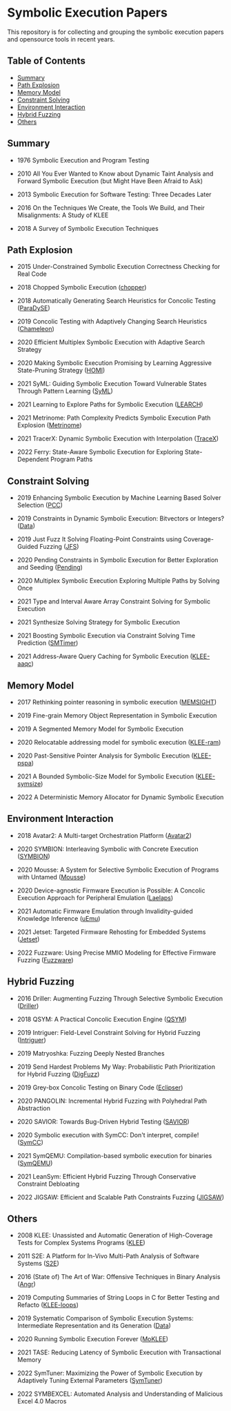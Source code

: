 # Symbolic Execution Papers

This repository is for collecting and grouping the symbolic execution papers and opensource tools in recent years.


## Table of Contents

* [Summary](#Summary)
* [Path Explosion](#Path-Explosion)
* [Memory Model](#Memory-Model) 
* [Constraint Solving](#Constraint-Solving) 
* [Environment Interaction](#Environment-Interaction)
* [Hybrid Fuzzing](#Hybrid-Fuzzing)
* [Others](#Others) 

## Summary

* 1976 Symbolic Execution and Program Testing

* 2010 All You Ever Wanted to Know about Dynamic Taint Analysis and Forward Symbolic Execution (but Might Have Been Afraid to Ask)

* 2013 Symbolic Execution for Software Testing: Three Decades Later

* 2016 On the Techniques We Create, the Tools We Build, and Their Misalignments: A Study of KLEE

* 2018 A Survey of Symbolic Execution Techniques

## Path Explosion

* 2015 Under-Constrained Symbolic Execution Correctness Checking for Real Code

* 2018 Chopped Symbolic Execution ([chopper](https://github.com/davidtr1037/chopper))

* 2018 Automatically Generating Search Heuristics for Concolic Testing ([ParaDySE](https://github.com/kupl/ParaDySE))

* 2019 Concolic Testing with Adaptively Changing Search Heuristics ([Chameleon](https://github.com/kupl/Chameleon))

* 2020 Efficient Multiplex Symbolic Execution with Adaptive Search Strategy

* 2020 Making Symbolic Execution Promising by Learning Aggressive State-Pruning Strategy ([HOMI](https://github.com/kupl/HOMI_public)) 

* 2021 SyML: Guiding Symbolic Execution Toward Vulnerable States Through Pattern Learning ([SyML](https://github.com/ucsb-seclab/syml))

* 2021 Learning to Explore Paths for Symbolic Execution ([LEARCH](https://github.com/eth-sri/learch))

* 2021 Metrinome: Path Complexity Predicts Symbolic Execution Path Explosion ([Metrinome](https://github.com/hmc-alpaqa/metrinome))

* 2021 TracerX: Dynamic Symbolic Execution with Interpolation ([TraceX](https://github.com/tracer-x/tracer-x.github.io))

* 2022 Ferry: State-Aware Symbolic Execution for Exploring State-Dependent Program Paths

## Constraint Solving

* 2019 Enhancing Symbolic Execution by Machine Learning Based Solver Selection ([PCC](https://github.com/csienslab-PCC/PathConstraintClassifier))

* 2019 Constraints in Dynamic Symbolic Execution: Bitvectors or Integers? ([Data](https://srg.doc.ic.ac.uk/projects/klee-z3-int-vs-bv/artifact.html))

* 2019 Just Fuzz It Solving Floating-Point Constraints using Coverage-Guided Fuzzing ([JFS](https://github.com/mc-imperial/jfs))

* 2020 Pending Constraints in Symbolic Execution for Better Exploration and Seeding ([Pending](https://srg.doc.ic.ac.uk/projects/pending-constraints/artifact.html))

* 2020 Multiplex Symbolic Execution Exploring Multiple Paths by Solving Once

* 2021 Type and Interval Aware Array Constraint Solving for Symbolic Execution

* 2021 Synthesize Solving Strategy for Symbolic Execution

* 2021 Boosting Symbolic Execution via Constraint Solving Time Prediction ([SMTimer](https://github.com/Artisan-Lab/SMTimer))

* 2021 Address-Aware Query Caching for Symbolic Execution ([KLEE-aaqc](https://github.com/davidtr1037/klee-aaqc))

## Memory Model

* 2017 Rethinking pointer reasoning in symbolic execution ([MEMSIGHT](https://github.com/season-lab/memsight))

* 2019 Fine-grain Memory Object Representation in Symbolic Execution 

* 2019 A Segmented Memory Model for Symbolic Execution

* 2020 Relocatable addressing model for symbolic execution ([KLEE-ram](https://www.tau.ac.il/~davivtra/projects/ram/))

* 2020 Past-Sensitive Pointer Analysis for Symbolic Execution ([KLEE-pspa](https://github.com/davidtr1037/klee-pspa))

* 2021 A Bounded Symbolic-Size Model for Symbolic Execution ([KLEE-symsize](https://github.com/davidtr1037/klee-symsize))

* 2022 A Deterministic Memory Allocator for Dynamic Symbolic Execution

## Environment Interaction

* 2018 Avatar2: A Multi-target Orchestration Platform ([Avatar2](https://github.com/avatartwo/avatar2))

* 2020 SYMBION: Interleaving Symbolic with Concrete Execution ([SYMBION](https://github.com/angr/angr))

* 2020 Mousse: A System for Selective Symbolic Execution of Programs with Untamed ([Mousse](https://github.com/trusslab/mousse))

* 2020 Device-agnostic Firmware Execution is Possible: A Concolic Execution Approach for Peripheral Emulation ([Laelaps](https://github.com/dongmu/Laelaps))

* 2021 Automatic Firmware Emulation through Invalidity-guided Knowledge Inference ([uEmu](https://github.com/MCUSec/uEmu))

* 2021 Jetset: Targeted Firmware Rehosting for Embedded Systems ([Jetset](https://github.com/aerosec/jetset/))

* 2022 Fuzzware: Using Precise MMIO Modeling for Effective Firmware Fuzzing ([Fuzzware](https://github.com/fuzzware-fuzzer/fuzzware))

## Hybrid Fuzzing

* 2016 Driller: Augmenting Fuzzing Through Selective Symbolic Execution ([Driller](https://github.com/shellphish/driller))

* 2018 QSYM: A Practical Concolic Execution Engine ([QSYM](https://github.com/sslab-gatech/qsym))

* 2019 Intriguer: Field-Level Constraint Solving for Hybrid Fuzzing ([Intriguer](https://github.com/seclab-yonsei/intriguer))

* 2019 Matryoshka: Fuzzing Deeply Nested Branches

* 2019 Send Hardest Problems My Way: Probabilistic Path Prioritization for Hybrid Fuzzing ([DigFuzz](https://github.com/shouc/digfuzz))

* 2019 Grey-box Concolic Testing on Binary Code ([Eclipser](https://github.com/SoftSec-KAIST/Eclipser))

* 2020 PANGOLIN: Incremental Hybrid Fuzzing with Polyhedral Path Abstraction

* 2020 SAVIOR: Towards Bug-Driven Hybrid Testing ([SAVIOR](https://github.com/evanmak/savior-source))

* 2020 Symbolic execution with SymCC: Don't interpret, compile! ([SymCC](https://github.com/eurecom-s3/symcc))

* 2021 SymQEMU: Compilation-based symbolic execution for binaries ([SymQEMU](https://github.com/eurecom-s3/symqemu))

* 2021 LeanSym: Efficient Hybrid Fuzzing Through Conservative Constraint Debloating

* 2022 JIGSAW: Efficient and Scalable Path Constraints Fuzzing ([JIGSAW](https://github.com/R-Fuzz/jigsaw))

## Others

* 2008 KLEE: Unassisted and Automatic Generation of High-Coverage Tests for Complex Systems Programs ([KLEE](https://github.com/klee/klee))

* 2011 S2E: A Platform for In-Vivo Multi-Path Analysis of Software Systems ([S2E](https://github.com/S2E/s2e))

* 2016 (State of) The Art of War: Offensive Techniques in Binary Analysis ([Angr](https://github.com/angr/angr))

* 2019 Computing Summaries of String Loops in C for Better Testing and Refacto ([KLEE-loops](https://srg.doc.ic.ac.uk/projects/loop-summaries/artifact.html))

* 2019 Systematic Comparison of Symbolic Execution Systems: Intermediate Representation and its Generation ([Data](https://www.s3.eurecom.fr/tools/symbolic_execution/ir_study.html))

* 2020 Running Symbolic Execution Forever ([MoKLEE](https://srg.doc.ic.ac.uk/projects/moklee/artifact.html))

* 2021 TASE: Reducing Latency of Symbolic Execution with Transactional Memory

* 2022 SymTuner: Maximizing the Power of Symbolic Execution by Adaptively Tuning External Parameters ([SymTuner](https://github.com/skkusal/symtuner))

* 2022 SYMBEXCEL: Automated Analysis and Understanding of Malicious Excel 4.0 Macros
